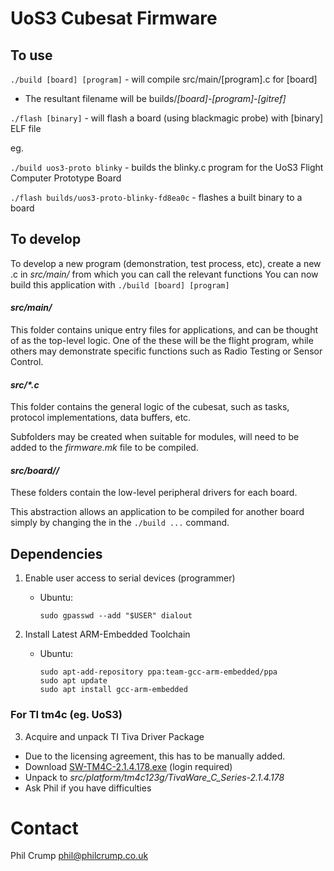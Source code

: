 # UoS3 Cubesat Firmware

## To use

`./build [board] [program]` - will compile src/main/[program].c for [board]

  * The resultant filename will be builds/_[board]-[program]-[gitref]_

`./flash [binary]` - will flash a board (using blackmagic probe) with [binary] ELF file

eg.

`./build uos3-proto blinky` - builds the blinky.c program for the UoS3 Flight Computer Prototype Board

`./flash builds/uos3-proto-blinky-fd8ea0c` - flashes a built binary to a board

## To develop

To develop a new program (demonstration, test process, etc), create a new <program>.c in _src/main/_ from which you can call the relevant functions You can now build this application with `./build [board] [program]`

#### _src/main/<program>_

This folder contains unique entry files for applications, and can be thought of as the top-level logic. One of the these will be the flight program, while others may demonstrate specific functions such as Radio Testing or Sensor Control.

#### _src/*.c_

This folder contains the general logic of the cubesat, such as tasks, protocol implementations, data buffers, etc.

Subfolders may be created when suitable for modules, will need to be added to the _firmware.mk_ file to be compiled.

#### _src/board/<board>/_

These folders contain the low-level peripheral drivers for each board.

This abstraction allows an application to be compiled for another board simply by changing the <board> in the `./build ...` command.

## Dependencies

1. Enable user access to serial devices (programmer)
    * Ubuntu:
      ```
      sudo gpasswd --add "$USER" dialout
      ```

2. Install Latest ARM-Embedded Toolchain
    * Ubuntu:
      ```
      sudo apt-add-repository ppa:team-gcc-arm-embedded/ppa
      sudo apt update
      sudo apt install gcc-arm-embedded
      ```

### For TI tm4c (eg. UoS3)

3. Acquire and unpack TI Tiva Driver Package
  * Due to the licensing agreement, this has to be manually added.
  * Download [SW-TM4C-2.1.4.178.exe](http://software-dl.ti.com/tiva-c/SW-TM4C/latest/index_FDS.html) (login required)
  * Unpack to _src/platform/tm4c123g/TivaWare_C_Series-2.1.4.178_
  * Ask Phil if you have difficulties

# Contact

Phil Crump <phil@philcrump.co.uk>